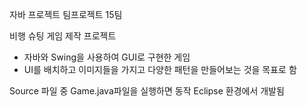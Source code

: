 자바 프로젝트 팀프로젝트 15팀

비행 슈팅 게임 제작 프로젝트
- 자바와 Swing을 사용하여 GUI로 구현한 게임
- UI를 배치하고 이미지들을 가지고 다양한 패턴을 만들어보는 것을 목표로 함




Source 파일 중 Game.java파일을 실행하면 동작
Eclipse 환경에서 개발됨 
